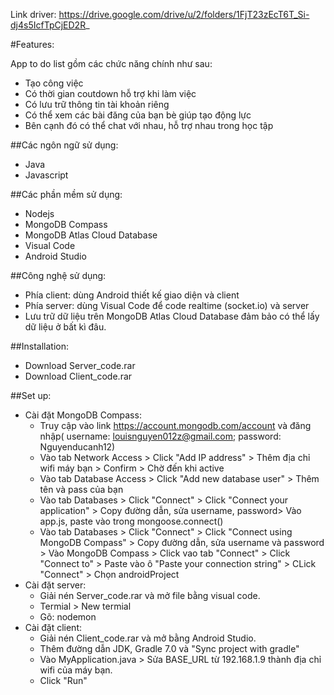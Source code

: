 Link driver: https://drive.google.com/drive/u/2/folders/1FjT23zEcT6T_Si-dj4s5IcfTpCjED2R_

#Features:

App to do list gồm các chức năng chính như sau:
- Tạo công việc
- Có thời gian coutdown hỗ trợ khi làm việc
- Có lưu trữ thông tin tài khoản riêng
- Có thể xem các bài đăng của bạn bè giúp tạo động lực
- Bên cạnh đó có thể chat với nhau, hỗ trợ nhau trong học tập

##Các ngôn ngữ sử dụng:
- Java
- Javascript

##Các phần mềm sử dụng:
- Nodejs
- MongoDB Compass 
- MongoDB Atlas Cloud Database
- Visual Code
- Android Studio

##Công nghệ sử dụng:
- Phía client: dùng Android thiết kế giao diện và client
- Phía server: dùng Visual Code để code realtime (socket.io) và  server
- Lưu trữ dữ liệu trên MongoDB Atlas Cloud Database đảm bảo có thể lấy dữ liệu ở bất kì đâu.

##Installation:
- Download Server_code.rar
- Download Client_code.rar

##Set up:
- Cài đặt MongoDB Compass:
	+ Truy cập vào link https://account.mongodb.com/account và đăng nhập( username: louisnguyen012z@gmail.com; password: Nguyenducanh12)
	+ Vào tab Network Access > Click "Add IP address" > Thêm địa chỉ wifi máy bạn > Confirm > Chờ đến khi active
	+ Vào tab Database Access > Click "Add new database user" > Thêm tên và pass của bạn
	+ Vào tab Databases > Click "Connect" > Click "Connect your application" > Copy đường dẫn, sửa username, password> Vào app.js, paste vào trong mongoose.connect()
	+ Vào tab Databases > Click "Connect" > Click "Connect using MongoDB Compass" > Copy đường dẫn, sửa username và password > Vào MongoDB Compass > Click vao tab "Connect" > Click "Connect to" > Paste vào ô "Paste your connection string" > CLick "Connect" > Chọn androidProject
- Cài đặt server: 
	+ Giải nén Server_code.rar và mở file bằng visual code. 
	+ Termial > New termial
	+ Gõ: nodemon
- Cài đặt client:
	+ Giải nén Client_code.rar và mở bằng Android Studio.
	+ Thêm đường dẫn JDK, Gradle 7.0 và "Sync project with gradle"
	+ Vào MyApplication.java > Sửa BASE_URL từ 192.168.1.9 thành địa chỉ wifi của máy bạn. 
	+ Click "Run"

